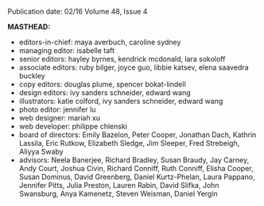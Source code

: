 Publication date: 02/16
Volume 48, Issue 4

**MASTHEAD:**
- editors-in-chief: maya averbuch, caroline sydney
- managing editor: isabelle taft
- senior editors: hayley byrnes, kendrick mcdonald, lara sokoloff
- associate editors: ruby bilger, joyce guo, libbie katsev, elena saavedra buckley
- copy editors: douglas plume, spencer bokat-lindell
- design editors: ivy sanders schneider, edward wang
- illustrators: katie colford, ivy sanders schneider, edward wang
- photo editor: jennifer lu
- web designer: mariah xu
- web developer: philippe chlenski
- board of directors: Emily Bazelon, Peter Cooper, Jonathan Dach, Kathrin Lassila, Eric Rutkow, Elizabeth Sledge, Jim Sleeper, Fred Strebeigh, Aliyya Swaby
- advisors: Neela Banerjee, Richard Bradley, Susan Braudy, Jay Carney, Andy Court, Joshua Civin, Richard Conniff, Ruth Conniff, Elisha Cooper, Susan Dominus, David Greenberg, Daniel Kurtz-Phelan, Laura Pappano, Jennifer Pitts, Julia Preston, Lauren Rabin, David Slifka, John Swansburg, Anya Kamenetz, Steven Weisman, Daniel Yergin

